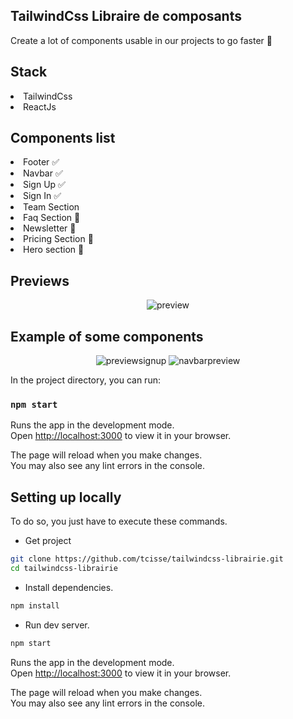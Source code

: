 ## TailwindCss Libraire de composants

Create a lot of components usable in our projects to go faster 🚀

## Stack

<li>TailwindCss</li>
<li>ReactJs</li>

## Components list

<li>Footer ✅</li>
<li>Navbar ✅</li>
<li>Sign Up ✅</li>
<li>Sign In ✅</li>
<li>Team Section</li>
<li>Faq Section 🔄</li>
<li>Newsletter 🔄</li>
<li>Pricing Section 🔄</li>
<li>Hero section 🔄</li>

## Previews

<p align="center">
<img src="https://ideptico.sirv.com/CleanShot%202022-12-12%20at%2022.13.48%402x.png" alt="preview" />
</p>

## Example of some components

<p align="center">
<img src="https://ideptico.sirv.com/CleanShot%202022-12-12%20at%2022.20.13%402x.png"  alt="previewsignup" />
<img src="https://ideptico.sirv.com/CleanShot%202022-12-12%20at%2022.24.04%402x.png"  alt="navbarpreview" />
</p>

In the project directory, you can run:

### `npm start`

Runs the app in the development mode.\
Open [http://localhost:3000](http://localhost:3000) to view it in your browser.

The page will reload when you make changes.\
You may also see any lint errors in the console.

## Setting up locally

To do so, you just have to execute these commands.

- Get project

```bash
git clone https://github.com/tcisse/tailwindcss-librairie.git
cd tailwindcss-librairie
```

- Install dependencies.

```bash
npm install
```

- Run dev server.

```bash
npm start
```

Runs the app in the development mode.\
Open [http://localhost:3000](http://localhost:3000) to view it in your browser.

The page will reload when you make changes.\
You may also see any lint errors in the console.
